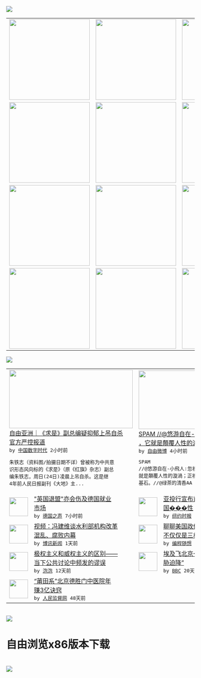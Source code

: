 

<a href="https://github.com/greatfire/z/raw/master/FreeBrowser.apk"><img src="https://raw.githubusercontent.com/greatfire/wiki/master/x/header.png" /></a><table><tr><td width="262" align="center" valign="center"><a href="https://github.com/greatfire/wiki/wiki/nyt" title="纽约时报中文网 国际纵览"><img src="https://raw.githubusercontent.com/greatfire/wiki/master/x/nyt_flag.png" width="215"/></a></td><td width="262" align="center" valign="center"><a href="https://github.com/greatfire/wiki/wiki/dw" title=""><img src="https://raw.githubusercontent.com/greatfire/wiki/master/x/dw_flag.png" width="215"/></a></td><td width="262" align="center" valign="center"><a href="https://github.com/greatfire/wiki/wiki/rmjd" title=""><img src="https://raw.githubusercontent.com/greatfire/wiki/master/x/rmjd_flag.png" width="215"/></a></td></tr><tr><td width="262" align="center" valign="center"><a href="https://github.com/paopaonetizen/website" title="泡泡 - 未经审查的互联网信息"><img src="https://raw.githubusercontent.com/greatfire/wiki/master/x/pp_flag.png" width="215"/></a></td><td width="262" align="center" valign="center"><a href="https://github.com/getlantern/mirror" title="以及自由微博和GreatFire.org官方中文论坛"><img src="https://raw.githubusercontent.com/greatfire/wiki/master/x/lantern_flag.png" width="215"/></a></td><td width="262" align="center" valign="center"><a href="https://github.com/cdtmirrors/m/" title=""><img src="https://raw.githubusercontent.com/greatfire/wiki/master/x/cdt_flag.png" width="215"/></a></td></tr><tr><td width="262" align="center" valign="center"><a href="https://github.com/program-think/blog" title="编程随想的博客"><img src="https://raw.githubusercontent.com/greatfire/wiki/master/x/pt_flag.png" width="215"/></a></td><td width="262" align="center" valign="center"><a href="https://github.com/greatfire/wiki/wiki/bbc" title=""><img src="https://raw.githubusercontent.com/greatfire/wiki/master/x/bbc_flag.png" width="215"/></a></td><td width="262" align="center" valign="center"><a href="https://github.com/freeweibo/s" title="自由微博 - 匿名和不受屏蔽的新浪微博搜索"><img src="https://raw.githubusercontent.com/greatfire/wiki/master/x/fw_flag.png" width="215"/></a></td></tr><tr><td width="262" align="center" valign="center"><a href="https://github.com/greatfire/wiki/wiki/google" title=""><img src="https://raw.githubusercontent.com/greatfire/wiki/master/x/google_flag.png" width="215"/></a></td><td width="262" align="center" valign="center"><a href="https://github.com/bxnews/boxun" title=""><img src="https://raw.githubusercontent.com/greatfire/wiki/master/x/bx_flag.png" width="215"/></a></td><td width="262" align="center" valign="center"><a href="https://github.com/greatfire/wiki/wiki/open-source" title="欢迎访问GreatFire.org开发者项目网站"><img src="https://raw.githubusercontent.com/greatfire/wiki/master/x/open-source_flag.png" width="215"/></a></td></tr></table><img src="https://raw.githubusercontent.com/greatfire/wiki/master/x/newsfeed text.png" /><table cols="4"><tr><td colspan="2" width="380"><a href="http://feedproxy.google.com/~r/chinadigitaltimes/zKps/~3/T6auEh7lAeM/"><img src="http://i0.wp.com/chinadigitaltimes.net/chinese/files/2016/06/image-3.jpg?resize=550%2C393" width="330" height="156"/></a></br><a href="http://feedproxy.google.com/~r/chinadigitaltimes/zKps/~3/T6auEh7lAeM/">自由亚洲｜《求是》副总编疑抑郁上吊自杀 <br/>官方严控报道</a></br><kbd> by <a href="http://chinadigitaltimes.net/chinese/">中国数字时代</a> 2小时前 </kbd></br><pre>朱铁志（资料图/拍摄日期不详）曾被称为中共意<br/>识形态风向标的《求是》（原《红旗》杂志）副总<br/>编朱铁志，周日(24日)凌晨上吊自杀。这是继<br/>4年前人民日报副刊《大地》主...</pre></td><td colspan="2" width="380"><a href="https://freeweibo.com/weibo/3991125456979964"><img src="http://ww1.sinaimg.cn/large/ebfac045jw1f588v01lrqj20cb0sgae7.jpg" width="330" height="156"/></a></br><a href="https://freeweibo.com/weibo/3991125456979964">SPAM //@悠游自在-小飛人:忽視它<br/>，它就是顛覆人性的漩…</a></br><kbd> by <a href="https://freeweibo.com/">自由微博</a> 4小时前 </kbd></br><pre>SPAM //@悠游自在-小飛人:忽視它，它<br/>就是顛覆人性的漩渦；正視它，它就是重塑人性的<br/>基石。//@绿茶的清香AA</pre></td></tr><tr><td><img src="http://www.dw.com/image/0,,17164931_302,00.jpg" width="50" height="50"/></td><td width="280"><a href="http://dw.com/p/1JEPX?maca=chi-GK-text-greatfire-all-chinese-15625-xml-mrss">"英国退盟"亦会伤及德国就业<br/>市场</a></br><kbd> by <a href="http://dw.de">德国之声</a> 7小时前 </kbd></td><td><img src="https://static01.nyt.com/images/2016/06/26/world/26ASIABANK/26ASIABANK-articleLarge.jpg" width="50" height="50"/></td><td width="280"><a href="https://d7odklm2qes9e.cloudfront.net/business/20160627/china-led-development-bank-starts-with-509-million-in-loans-for-4-projects/">亚投行宣布首批贷款项目，强调<br/>国���性</a></br><kbd> by <a href="http://m.cn.nytimes.com/">纽约时报</a> 1天前 </kbd></td></tr><tr><td><img src="https://raw.githubusercontent.com/greatfire/wiki/master/x/bx_logo.png" width="50" height="50"/></td><td width="280"><a href="http://www.boxun.com/news/gb/china/2016/06/201606271216.shtml">视频：冯建维谈水利部机构改革<br/>混乱、腐败内幕</a></br><kbd> by <a href="http://www.boxun.com">博讯新闻</a> 1天前 </kbd></td><td><img src="https://raw.githubusercontent.com/greatfire/wiki/master/x/pt_logo.png" width="50" height="50"/></td><td width="280"><a href="http://feedproxy.google.com/~r/programthink/~3/UYp4O3ynO9Q/USA-Separation-of-Powers-with-Balances.html">聊聊美国政体中的权力制衡——<br/>不仅仅是三权分立</a></br><kbd> by <a href="http://program-think.blogspot.com">编程随想</a> 6天前 </kbd></td></tr><tr><td><img src="https://pao-pao.net/sites/pao-pao.net/files/styles/large/public/wen_zhong_1.jpg?itok=9dUaeRzP" width="50" height="50"/></td><td width="280"><a href="https://pao-pao.net/article/709">极权主义和威权主义的区别——<br/>当下公共讨论中频发的谬误</a></br><kbd> by <a href="https://pao-pao.net">泡泡</a> 12天前 </kbd></td><td><img src="http://a.files.bbci.co.uk/worldservice/live/assets/images/2016/05/19/160519172724_egypt_air_plane_144x81__nocredit.jpg" width="50" height="50"/></td><td width="280"><a href="http://www.bbc.com/zhongwen/simp/world/2016/06/160608_egypt_china_flight_uzbekistan">埃及飞北京一架客机“因炸弹威<br/>胁迫降”</a></br><kbd> by <a href="http://www.bbc.co.uk/zhongwen/simp">BBC</a> 20天前 </kbd></td></tr><tr><td><img src="http://www.rmjdw.com/uploads/160510/3-1605102102421C.jpg" width="50" height="50"/></td><td width="280"><a href="http://www.rmjdw.com//tebiebaodao/20160510/15526.html">“莆田系”北京德胜门中医院年<br/>赚3亿诀窍 </a></br><kbd> by <a href="http://www.rmjdw.com/">人民监督网</a> 48天前 </kbd></td></table></br><a href="https://github.com/greatfire/z/raw/master/FreeBrowser.apk"><img src="https://raw.githubusercontent.com/greatfire/wiki/master/x/download app.png" /></a><h1>自由浏览x86版本下载<h1><a href="https://github.com/greatfire/z/raw/master/FreeBrowser-x86.apk"><img src="https://raw.githubusercontent.com/greatfire/images/master/fb86.qr.png" /></a>